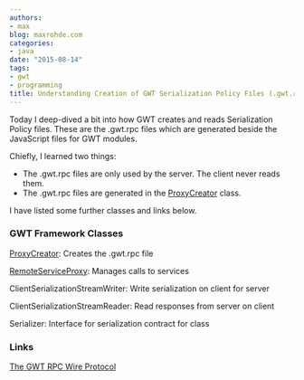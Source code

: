 ```yaml
---
authors:
- max
blog: maxrohde.com
categories:
- java
date: "2015-08-14"
tags:
- gwt
- programming
title: Understanding Creation of GWT Serialization Policy Files (.gwt.rpc)
---
```


Today I deep-dived a bit into how GWT creates and reads Serialization Policy files. These are the .gwt.rpc files which are generated beside the JavaScript files for GWT modules.

Chiefly, I learned two things:

- The .gwt.rpc files are only used by the server. The client never reads them.
- The .gwt.rpc files are generated in the [ProxyCreator](https://code.google.com/p/google-web-toolkit/source/browse/trunk/user/src/com/google/gwt/user/rebind/rpc/ProxyCreator.java?r=1228) class.

I have listed some further classes and links below.

### GWT Framework Classes

[ProxyCreator](https://code.google.com/p/google-web-toolkit/source/browse/trunk/user/src/com/google/gwt/user/rebind/rpc/ProxyCreator.java?r=1228): Creates the .gwt.rpc file

[RemoteServiceProxy](https://code.google.com/p/google-web-toolkit/source/browse/trunk/user/src/com/google/gwt/user/client/rpc/impl/RemoteServiceProxy.java?spec=svn4899&r=4899): Manages calls to services

ClientSerializationStreamWriter: Write serialization on client for server

ClientSerializationStreamReader: Read responses from server on client

Serializer: Interface for serialization contract for class

### Links

[The GWT RPC Wire Protocol](https://docs.google.com/document/d/1eG0YocsYYbNAtivkLtcaiEE5IOF5u4LUol8-LL0TIKU/edit)
